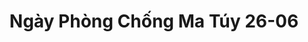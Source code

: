 ---
layout: "category-page"
title: "Ngày Phòng Chống Ma Túy 26-06"
description: "Tải miễn phí file đồ hoạ vector Ngày Phòng Chống Ma Túy 26-06 png jpg pdf ai crd..."
permalink: "/category/ngay-phong-chong-ma-tuy-26-06/"
image: "/assets/images/affiliates.jpg"
color: "#121826"
---